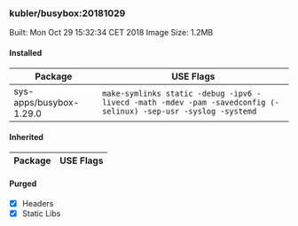 ### kubler/busybox:20181029

Built: Mon Oct 29 15:32:34 CET 2018
Image Size: 1.2MB

#### Installed
Package | USE Flags
--------|----------
sys-apps/busybox-1.29.0 | `make-symlinks static -debug -ipv6 -livecd -math -mdev -pam -savedconfig (-selinux) -sep-usr -syslog -systemd`
#### Inherited
Package | USE Flags
--------|----------
#### Purged
- [x] Headers
- [x] Static Libs
